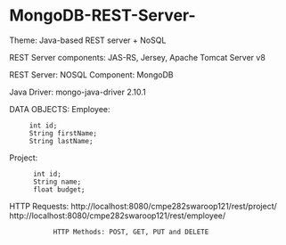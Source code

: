 # MongoDB-REST-Server-


Theme: Java-based REST server + NoSQL

REST Server components: JAS-RS, Jersey, Apache Tomcat Server v8 


REST Server: NOSQL Component: MongoDB 


Java Driver: mongo-java-driver 2.10.1

DATA OBJECTS: 
 Employee:  
 
         int id;
         String firstName;
         String lastName;

 Project: 
 
          int id;
          String name;
          float budget;


HTTP Requests: http://localhost:8080/cmpe282swaroop121/rest/project/
               http://localhost:8080/cmpe282swaroop121/rest/employee/
               
               HTTP Methods: POST, GET, PUT and DELETE
